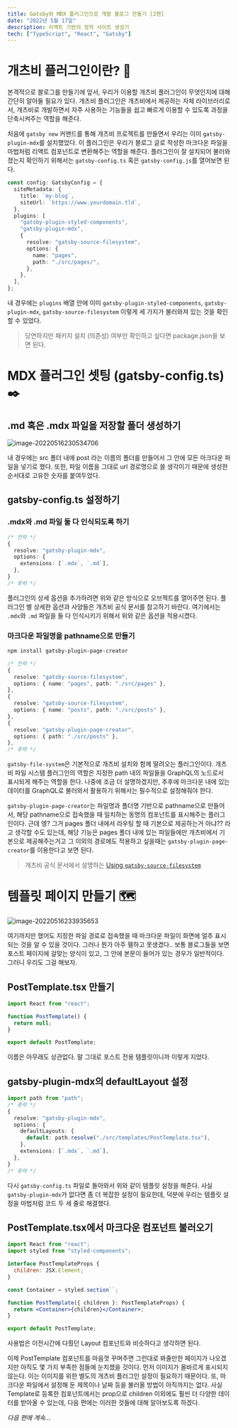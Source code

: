 ```yaml
---
title: Gatsby와 MDX 플러그인으로 개발 블로그 만들기 [2편]
date: "2022년 5월 17일"
description: 리액트 기반의 정적 사이트 생성기
tech: ["TypeScript", "React", "Gatsby"]
---
```


# 개츠비 플러그인이란? 🤨

본격적으로 블로그를 만들기에 앞서, 우리가 이용할 개츠비 플러그인이 무엇인지에 대해 간단히 알아둘 필요가 있다. 개츠비 플러그인은 개츠비에서 제공하는 자체 라이브러리로서, 개츠비로 개발하면서 자주 사용하는 기능들을 쉽고 빠르게 이용할 수 있도록 과정을 단축시켜주는 역할을 해준다.

처음에 `gatsby new` 커맨드를 통해 개츠비 프로젝트를 만들면서 우리는 이미 `gatsby-plugin-mdx`를 설치했었다. 이 플러그인은 우리가 블로그 글로 작성한 마크다운 파일을 마법처럼 리액트 컴포넌트로 변환해주는 역할을 해준다. 플러그인이 잘 설치되어 불러와졌는지 확인하기 위해서는 `gatsby-config.ts` 혹은 `gatsby-config.js`를 열어보면 된다.

```typescript
const config: GatsbyConfig = {
  siteMetadata: {
    title: `my-blog`,
    siteUrl: `https://www.yourdomain.tld`,
  },
  plugins: [
    "gatsby-plugin-styled-components",
    "gatsby-plugin-mdx",
    {
      resolve: "gatsby-source-filesystem",
      options: {
        name: "pages",
        path: "./src/pages/",
      },
    },
  ],
};
```

내 경우에는 `plugins` 배열 안에 이미 `gatsby-plugin-styled-components`, `gatsby-plugin-mdx`, `gatsby-source-filesystem` 이렇게 세 가지가 불러와져 있는 것을 확인할 수 있었다.

> 당연하지만 패키지 설치 (의존성) 여부만 확인하고 싶다면 package.json을 보면 된다.

# MDX 플러그인 셋팅 (gatsby-config.ts) ✒️

## .md 혹은 .mdx 파일을 저장할 폴더 생성하기

![image-20220516230534706](../images/5/image-20220516230534706.png)

내 경우에는 src 폴더 내에 post 라는 이름의 폴더를 만들어서 그 안에 모든 마크다운 파일을 넣기로 했다. 또한, 파일 이름을 그대로 url 경로명으로 쓸 생각이기 때문에 생성한 순서대로 고유한 숫자를 붙여두었다.

## gatsby-config.ts 설정하기

### .mdx와 .md 파일 둘 다 인식되도록 하기

```typescript
/* 전략 */
{
  resolve: "gatsby-plugin-mdx",
  options: {
    extensions: [`.mdx`, `.md`],
  },
}
/* 후략 */
```

플러그인의 상세 옵션을 추가하려면 위와 같은 방식으로 오브젝트를 열어주면 된다. 플러그인 별 상세한 옵션과 사양들은 개츠비 공식 문서를 참고하기 바란다. 여기에서는 `.mdx`와 `.md` 파일을 둘 다 인식시키기 위해서 위와 같은 옵션을 적용시켰다.

### 마크다운 파일명을 pathname으로 만들기

```bash
npm install gatsby-plugin-page-creator
```

```typescript
/* 전략 */
{
  resolve: "gatsby-source-filesystem",
  options: { name: "pages", path: "./src/pages" },
},
{
  resolve: "gatsby-source-filesystem",
  options: { name: "posts", path: "./src/posts" },
},
{
  resolve: "gatsby-plugin-page-creator",
  options: { path: "./src/posts" },
},
/* 후략 */
```

`gatsby-file-system`은 기본적으로 개츠비 설치와 함께 딸려오는 플러그인이다. 개츠비 파일 시스템 플러그인의 역할은 지정한 path 내의 파일들을 GraphQL의 노드로서 표시되게 해주는 역할을 한다. 나중에 조금 더 설명하겠지만, 추후에 마크다운 내에 있는 데이터를 GraphQL로 불러와서 활용하기 위해서는 필수적으로 설정해줘야 한다.

`gatsby-plugin-page-creator`는 파일명과 폴더명 기반으로 pathname으로 만들어서, 해당 pathname으로 접속했을 때 일치하는 동명의 컴포넌트를 표시해주는 플러그인이다. 근데 엥? 그거 pages 폴더 내에서 라우팅 할 때 기본으로 제공하는거 아냐?? 라고 생각할 수도 있는데, 해당 기능은 pages 폴더 내에 있는 파일들에만 개츠비에서 기본으로 제공해주는거고 그 이외의 경로에도 적용하고 싶을때는 `gatsby-plugin-page-creator`를 이용한다고 보면 된다.

> 개츠비 공식 문서에서 설명하는 [Using `gatsby-source-filesystem`](https://www.gatsbyjs.com/docs/how-to/sourcing-data/sourcing-from-the-filesystem/#using-gatsby-source-filesystem)

# 템플릿 페이지 만들기 🗺

![image-20220516233935653](../images/5/image-20220516233935653.png)

여기까지만 했어도 지정한 파일 경로로 접속했을 때 마크다운 파일이 화면에 얼추 표시되는 것을 알 수 있을 것이다. 그러나 뭔가 아주 휑하고 못생겼다.. 보통 블로그들을 보면 포스트 페이지에 걸맞는 양식이 있고, 그 안에 본문이 들어가 있는 경우가 일반적이다. 그러니 우리도 그걸 해보자.

## PostTemplate.tsx 만들기

```typescript
import React from "react";

function PostTemplate() {
  return null;
}

export default PostTemplate;
```

이름은 아무래도 상관없다. 말 그대로 포스트 전용 템플릿이니까 이렇게 지었다.

## gatsby-plugin-mdx의 defaultLayout 설정

```typescript
import path from "path";
/* 중략 */
{
  resolve: "gatsby-plugin-mdx",
  options: {
    defaultLayouts: {
      default: path.resolve("./src/templates/PostTemplate.tsx"),
    },
    extensions: [`.mdx`, `.md`],
  },
}
/* 후략 */
```

다시 `gatsby-config.ts` 파일로 돌아와서 위와 같이 템플릿 설정을 해준다. 사실 `gatsby-plugin-mdx`가 없다면 좀 더 복잡한 설정이 필요한데, 덕분에 우리는 템플릿 설정을 마법처럼 코드 두 세 줄로 해결했다.

## PostTemplate.tsx에서 마크다운 컴포넌트 불러오기

```jsx
import React from "react";
import styled from "styled-components";

interface PostTemplateProps {
  children: JSX.Element;
}

const Container = styled.section``;

function PostTemplate({ children }: PostTemplateProps) {
  return <Container>{children}</Container>;
}

export default PostTemplate;
```

사용법은 이전시간에 다뤘던 Layout 컴포넌트와 비슷하다고 생각하면 된다.

이제 PostTemplate 컴포넌트를 마음껏 꾸며주면 그런대로 봐줄만한 페이지가 나오겠지만 아직도 몇 가지 부족한 점들에 눈치챘을 것이다. 먼저 이미지가 올바르게 표시되지 않는다. 이는 이미지를 위한 별도의 개츠비 플러그인 설정이 필요하기 때문이다. 또, 마크다운 파일에서 설정해 둔 제목이나 날짜 등을 불러올 방법이 아직까지는 없다. 사실 Template로 등록한 컴포넌트에서는 prop으로 children 이외에도 훨씬 더 다양한 데이터를 받아올 수 있는데, 다음 편에는 이러한 것들에 대해 알아보도록 하겠다.

_다음 편에 계속..._

